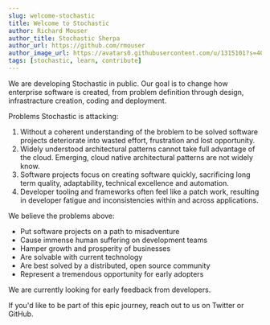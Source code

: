 ```yaml
---
slug: welcome-stochastic
title: Welcome to Stochastic
author: Richard Mouser
author_title: Stochastic Sherpa
author_url: https://github.com/rmouser
author_image_url: https://avatars0.githubusercontent.com/u/1315101?s=400&v=4
tags: [stochastic, learn, contribute]
---
```


We are developing Stochastic in public. Our goal is to change how enterprise software is created, from
problem definition through design, infrastracture creation, coding and deployment.

Problems Stochastic is attacking:
1. Without a coherent understanding of the broblem to be solved software projects deteriorate into wasted effort, frustration and lost opportunity.
2. Widely understood architectural patterns cannot take full advantage of the cloud. Emerging, cloud native architectural patterns are not widely know.
3. Software projects focus on creating software quickly, sacrificing long term quality, adaptability, technical excellence and automation.
4. Developer tooling and frameworks often feel like a patch work, resulting in developer fatigue and inconsistencies within and across applications.

We believe the problems above:
- Put software projects on a path to misadventure
- Cause immense human suffering on development teams
- Hamper growth and prosperity of businesses
- Are solvable with current technology
- Are best solved by a distributed, open source community
- Represent a tremendous opportunity for early adopters

We are currently looking for early feedback from developers.

If you'd like to be part of this epic journey, reach out to us on Twitter or GitHub.
